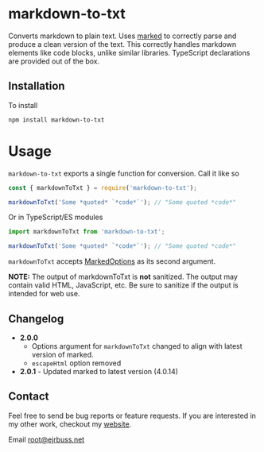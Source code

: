 # markdown-to-txt

Converts markdown to plain text. Uses [marked](https://www.npmjs.com/package/marked) to correctly parse and produce a clean version of the text. This correctly handles markdown elements like code blocks, unlike similar libraries. TypeScript declarations are provided out of the box.

## Installation

To install

```
npm install markdown-to-txt
```

# Usage

`markdown-to-txt` exports a single function for conversion. Call it like so

```js
const { markdownToTxt } = require('markdown-to-txt');

markdownToTxt('Some *quoted* `*code*`'); // "Some quoted *code*"
```

Or in TypeScript/ES modules

```ts
import markdownToTxt from 'markdown-to-txt';

markdownToTxt('Some *quoted* `*code*`'); // "Some quoted *code*"
```

`markdownToTxt` accepts [MarkedOptions](https://marked.js.org/using_advanced#options)
as its second argument.

**NOTE:** The output of markdownToTxt is **not** sanitized. The output may contain
valid HTML, JavaScript, etc. Be sure to sanitize if the output is intended for
web use.

## Changelog

 - **2.0.0**
	- Options argument for `markdownToTxt` changed to align with latest version of marked.
	- `escapeHtml` option removed
 - **2.0.1**
        - Updated marked to latest version (4.0.14) 

## Contact

Feel free to send be bug reports or feature requests. If you are interested in my other work, checkout my [website](https://ejrbuss.net).

Email root@ejrbuss.net
